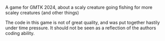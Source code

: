 A game for GMTK 2024, about a scaly creature going fishing for more scaley creatures (and other things)

The code in this game is not of great quality, and was put together hastily under time pressure.
It should not be seen as a reflection of the authors coding ability.